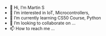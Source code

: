 - 👋 Hi, I’m Martin S
- 👀 I’m interested in IoT, Microcontrollers, 
- 🌱 I’m currently learning CS50 Course, Python
- 💞️ I’m looking to collaborate on ...
- 📫 How to reach me ...

<!---
schnurma/schnurma is a ✨ special ✨ repository because its `README.md` (this file) appears on your GitHub profile.
You can click the Preview link to take a look at your changes.
--->
